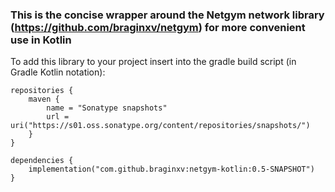 
### This is the concise wrapper around the Netgym network library (https://github.com/braginxv/netgym) for more convenient use in Kotlin

To add this library to your project insert into the gradle build script (in Gradle Kotlin notation):

```
repositories {
    maven {
        name = "Sonatype snapshots"
        url = uri("https://s01.oss.sonatype.org/content/repositories/snapshots/")
    }
}

dependencies {
    implementation("com.github.braginxv:netgym-kotlin:0.5-SNAPSHOT")
}
```
